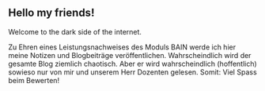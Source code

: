 ## Hello my friends!
Welcome to the dark side of the internet. 

Zu Ehren eines Leistungsnachweises des Moduls BAIN werde ich hier meine Notizen und Blogbeiträge veröffentlichen. Wahrscheindlich wird der gesamte Blog ziemlich chaotisch. Aber er wird wahrscheindlich (hoffentlich) sowieso nur von mir und unserem Herr Dozenten gelesen. Somit: Viel Spass beim Bewerten!
